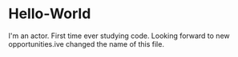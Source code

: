 # Hello-World
I'm an actor. First time ever studying code. Looking forward to new opportunities.ive changed the name of this file.
